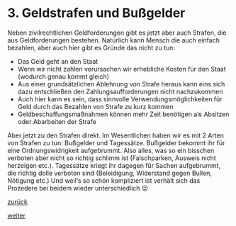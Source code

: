 # 3\. Geldstrafen und Bußgelder

<!-- 3.-Geldstrafen-und-Bußgelder.png -->
  
Neben zivilrechtlichen Geldforderungen gibt es jetzt aber auch Strafen, die aus Geldforderungen bestehen. Natürlich kann Mensch die auch einfach bezahlen, aber auch hier gibt es Gründe das nicht zu tun:

*   Das Geld geht an den Staat
*   Wenn wir nicht zahlen verursachen wir erhebliche Kosten für den Staat (wodurch genau kommt gleich)
*   Aus einer grundsätzlichen Ablehnung von Strafe heraus kann eins sich dazu entschließen den Zahlungsaufforderungen nicht nachzukommen
*   Auch hier kann es sein, dass sinnvolle Verwendungsmöglichkeiten für Geld durch das Bezahlen von Strafe zu kurz kommen
*   Geldbeschaffungsmaßnahmen können mehr Zeit benötigen als Absitzen oder Abarbeiten der Strafe

Aber jetzt zu den Strafen direkt. Im Wesentlichen haben wir es mit 2 Arten von Strafen zu tun: Bußgelder und Tagessätze. Bußgelder bekommt ihr für eine Ordnungswidrigkeit aufgebrummt. Also alles, was so ein bisschen verboten aber nicht so richtig schlimm ist (Falschparken, Ausweis nicht herzeigen etc.). Tagessätze kriegt ihr dagegen für Sachen aufgebrummt, die richtig dolle verboten sind (Beleidigung, Widerstand gegen Bullen, Nötigung etc.) Und weil‘s so schön kompliziert ist verhält sich das Prozedere bei beidem wieder unterschiedlich 😉

[zurück](2-12-2-eure-beziehungen-2.md)

[weiter](3-1-bussgelder-3.md)
